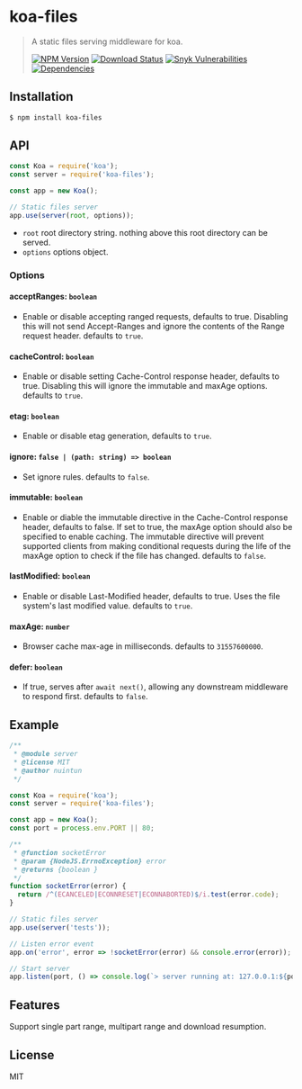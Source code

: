 # koa-files

> A static files serving middleware for koa.
>
> [![NPM Version][npm-image]][npm-url]
> [![Download Status][download-image]][npm-url]
> [![Snyk Vulnerabilities][snyk-image]][snyk-url]
> [![Dependencies][david-image]][david-url]

## Installation

```bash
$ npm install koa-files
```

## API

```js
const Koa = require('koa');
const server = require('koa-files');

const app = new Koa();

// Static files server
app.use(server(root, options));
```

- `root` root directory string. nothing above this root directory can be served.
- `options` options object.

### Options

#### acceptRanges: `boolean`

- Enable or disable accepting ranged requests, defaults to true. Disabling this will not send Accept-Ranges and ignore the contents of the Range request header. defaults to `true`.

#### cacheControl: `boolean`

- Enable or disable setting Cache-Control response header, defaults to true. Disabling this will ignore the immutable and maxAge options. defaults to `true`.

#### etag: `boolean`

- Enable or disable etag generation, defaults to `true`.

#### ignore: `false | (path: string) => boolean`

- Set ignore rules. defaults to `false`.

#### immutable: `boolean`

- Enable or diable the immutable directive in the Cache-Control response header, defaults to false. If set to true, the maxAge option should also be specified to enable caching. The immutable directive will prevent supported clients from making conditional requests during the life of the maxAge option to check if the file has changed. defaults to `false`.

#### lastModified: `boolean`

- Enable or disable Last-Modified header, defaults to true. Uses the file system's last modified value. defaults to `true`.

#### maxAge: `number`

- Browser cache max-age in milliseconds. defaults to `31557600000`.

#### defer: `boolean`

- If true, serves after `await next()`, allowing any downstream middleware to respond first. defaults to `false`.

## Example

```js
/**
 * @module server
 * @license MIT
 * @author nuintun
 */

const Koa = require('koa');
const server = require('koa-files');

const app = new Koa();
const port = process.env.PORT || 80;

/**
 * @function socketError
 * @param {NodeJS.ErrnoException} error
 * @returns {boolean }
 */
function socketError(error) {
  return /^(ECANCELED|ECONNRESET|ECONNABORTED)$/i.test(error.code);
}

// Static files server
app.use(server('tests'));

// Listen error event
app.on('error', error => !socketError(error) && console.error(error));

// Start server
app.listen(port, () => console.log(`> server running at: 127.0.0.1:${port}`));
```

## Features

Support single part range, multipart range and download resumption.

## License

MIT

[npm-image]: https://img.shields.io/npm/v/koa-files.svg?style=flat-square
[npm-url]: https://www.npmjs.org/package/koa-files
[download-image]: https://img.shields.io/npm/dm/koa-files.svg?style=flat-square
[snyk-image]: https://img.shields.io/snyk/vulnerabilities/github/nuintun/koa-files.svg?style=flat-square
[snyk-url]: https://snyk.io/test/github/nuintun/koa-files
[david-image]: https://img.shields.io/david/nuintun/koa-files.svg?style=flat-square
[david-url]: https://david-dm.org/nuintun/koa-files
